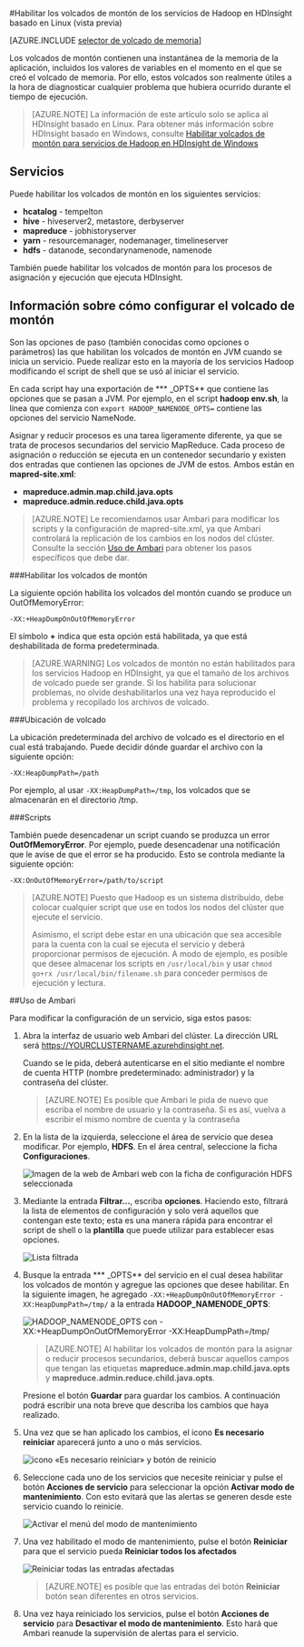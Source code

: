 <properties
	pageTitle="Habilitar los volcados de montón de los servicios de Hadoop en HDInsight | Microsoft Azure"
	description="Habilitar los volcados de montón de los servicios de Hadoop en los clústeres de HDInsight basado en Linux para la depuración y el análisis."
	services="hdinsight"
	documentationCenter=""
	authors="Blackmist"
	manager="jhubbard"
	editor="cgronlun"
	tags="azure-portal"/>

<tags
	ms.service="hdinsight"
	ms.workload="big-data"
	ms.tgt_pltfrm="na"
	ms.devlang="na"
	ms.topic="article"
	ms.date="09/27/2016"
	ms.author="larryfr"/>


#Habilitar los volcados de montón de los servicios de Hadoop en HDInsight basado en Linux (vista previa)

[AZURE.INCLUDE [selector de volcado de memoria](../../includes/hdinsight-selector-heap-dump.md)]

Los volcados de montón contienen una instantánea de la memoria de la aplicación, incluidos los valores de variables en el momento en el que se creó el volcado de memoria. Por ello, estos volcados son realmente útiles a la hora de diagnosticar cualquier problema que hubiera ocurrido durante el tiempo de ejecución.

> [AZURE.NOTE] La información de este artículo solo se aplica al HDInsight basado en Linux. Para obtener más información sobre HDInsight basado en Windows, consulte [Habilitar volcados de montón para servicios de Hadoop en HDInsight de Windows](hdinsight-hadoop-collect-debug-heap-dumps.md)

## <a name="whichServices"></a>Servicios

Puede habilitar los volcados de montón en los siguientes servicios:

*  **hcatalog** - tempelton
*  **hive** - hiveserver2, metastore, derbyserver
*  **mapreduce** - jobhistoryserver
*  **yarn** - resourcemanager, nodemanager, timelineserver
*  **hdfs** - datanode, secondarynamenode, namenode

También puede habilitar los volcados de montón para los procesos de asignación y ejecución que ejecuta HDInsight.

## <a name="configuration"></a>Información sobre cómo configurar el volcado de montón

Son las opciones de paso (también conocidas como opciones o parámetros) las que habilitan los volcados de montón en JVM cuando se inicia un servicio. Puede realizar esto en la mayoría de los servicios Hadoop modificando el script de shell que se usó al iniciar el servicio.

En cada script hay una exportación de *** \_OPTS** que contiene las opciones que se pasan a JVM. Por ejemplo, en el script **hadoop env.sh**, la línea que comienza con `export HADOOP_NAMENODE_OPTS=` contiene las opciones del servicio NameNode.

Asignar y reducir procesos es una tarea ligeramente diferente, ya que se trata de procesos secundarios del servicio MapReduce. Cada proceso de asignación o reducción se ejecuta en un contenedor secundario y existen dos entradas que contienen las opciones de JVM de estos. Ambos están en **mapred-site.xml**:

* **mapreduce.admin.map.child.java.opts**
* **mapreduce.admin.reduce.child.java.opts**

> [AZURE.NOTE] Le recomiendamos usar Ambari para modificar los scripts y la configuración de mapred-site.xml, ya que Ambari controlará la replicación de los cambios en los nodos del clúster. Consulte la sección [Uso de Ambari](#using-ambari) para obtener los pasos específicos que debe dar.

###Habilitar los volcados de montón

La siguiente opción habilita los volcados del montón cuando se produce un OutOfMemoryError:

    -XX:+HeapDumpOnOutOfMemoryError

El símbolo **+** indica que esta opción está habilitada, ya que está deshabilitada de forma predeterminada.

> [AZURE.WARNING] Los volcados de montón no están habilitados para los servicios Hadoop en HDInsight, ya que el tamaño de los archivos de volcado puede ser grande. Si los habilita para solucionar problemas, no olvide deshabilitarlos una vez haya reproducido el problema y recopilado los archivos de volcado.

###Ubicación de volcado

La ubicación predeterminada del archivo de volcado es el directorio en el cual está trabajando. Puede decidir dónde guardar el archivo con la siguiente opción:

    -XX:HeapDumpPath=/path

Por ejemplo, al usar `-XX:HeapDumpPath=/tmp`, los volcados que se almacenarán en el directorio /tmp.

###Scripts

También puede desencadenar un script cuando se produzca un error **OutOfMemoryError**. Por ejemplo, puede desencadenar una notificación que le avise de que el error se ha producido. Esto se controla mediante la siguiente opción:

    -XX:OnOutOfMemoryError=/path/to/script

> [AZURE.NOTE] Puesto que Hadoop es un sistema distribuido, debe colocar cualquier script que use en todos los nodos del clúster que ejecute el servicio.
>
> Asimismo, el script debe estar en una ubicación que sea accesible para la cuenta con la cual se ejecuta el servicio y deberá proporcionar permisos de ejecución. A modo de ejemplo, es posible que desee almacenar los scripts en `/usr/local/bin` y usar `chmod go+rx /usr/local/bin/filename.sh` para conceder permisos de ejecución y lectura.

##Uso de Ambari

Para modificar la configuración de un servicio, siga estos pasos:

1. Abra la interfaz de usuario web Ambari del clúster. La dirección URL será https://YOURCLUSTERNAME.azurehdinsight.net.

    Cuando se le pida, deberá autenticarse en el sitio mediante el nombre de cuenta HTTP (nombre predeterminado: administrador) y la contraseña del clúster.

    > [AZURE.NOTE] Es posible que Ambari le pida de nuevo que escriba el nombre de usuario y la contraseña. Si es así, vuelva a escribir el mismo nombre de cuenta y la contraseña

2. En la lista de la izquierda, seleccione el área de servicio que desea modificar. Por ejemplo, **HDFS**. En el área central, seleccione la ficha **Configuraciones**.

    ![Imagen de la web de Ambari web con la ficha de configuración HDFS seleccionada](./media/hdinsight-hadoop-heap-dump-linux/serviceconfig.png)

3. Mediante la entrada **Filtrar...**, escriba **opciones**. Haciendo esto, filtrará la lista de elementos de configuración y solo verá aquellos que contengan este texto; esta es una manera rápida para encontrar el script de shell o la **plantilla** que puede utilizar para establecer esas opciones.

    ![Lista filtrada](./media/hdinsight-hadoop-heap-dump-linux/filter.png)

4. Busque la entrada *** \_OPTS** del servicio en el cual desea habilitar los volcados de montón y agregue las opciones que desee habilitar. En la siguiente imagen, he agregado `-XX:+HeapDumpOnOutOfMemoryError -XX:HeapDumpPath=/tmp/` a la entrada **HADOOP\_NAMENODE\_OPTS**:

    ![HADOOP\_NAMENODE\_OPTS con -XX:+HeapDumpOnOutOfMemoryError -XX:HeapDumpPath=/tmp/](./media/hdinsight-hadoop-heap-dump-linux/opts.png)

	> [AZURE.NOTE] Al habilitar los volcados de montón para la asignar o reducir procesos secundarios, deberá buscar aquellos campos que tengan las etiquetas **mapreduce.admin.map.child.java.opts** y **mapreduce.admin.reduce.child.java.opts**.

    Presione el botón **Guardar** para guardar los cambios. A continuación podrá escribir una nota breve que describa los cambios que haya realizado.

5. Una vez que se han aplicado los cambios, el icono **Es necesario reiniciar** aparecerá junto a uno o más servicios.

    ![icono «Es necesario reiniciar» y botón de reinicio](./media/hdinsight-hadoop-heap-dump-linux/restartrequiredicon.png)

6. Seleccione cada uno de los servicios que necesite reiniciar y pulse el botón **Acciones de servicio** para seleccionar la opción **Activar modo de mantenimiento**. Con esto evitará que las alertas se generen desde este servicio cuando lo reinicie.

    ![Activar el menú del modo de mantenimiento](./media/hdinsight-hadoop-heap-dump-linux/maintenancemode.png)

7. Una vez habilitado el modo de mantenimiento, pulse el botón **Reiniciar** para que el servicio pueda **Reiniciar todos los afectados**

    ![Reiniciar todas las entradas afectadas](./media/hdinsight-hadoop-heap-dump-linux/restartbutton.png)

    > [AZURE.NOTE] es posible que las entradas del botón **Reiniciar** botón sean diferentes en otros servicios.

8. Una vez haya reiniciado los servicios, pulse el botón **Acciones de servicio** para **Desactivar el modo de mantenimiento**. Esto hará que Ambari reanude la supervisión de alertas para el servicio.

<!---HONumber=AcomDC_0928_2016-->
